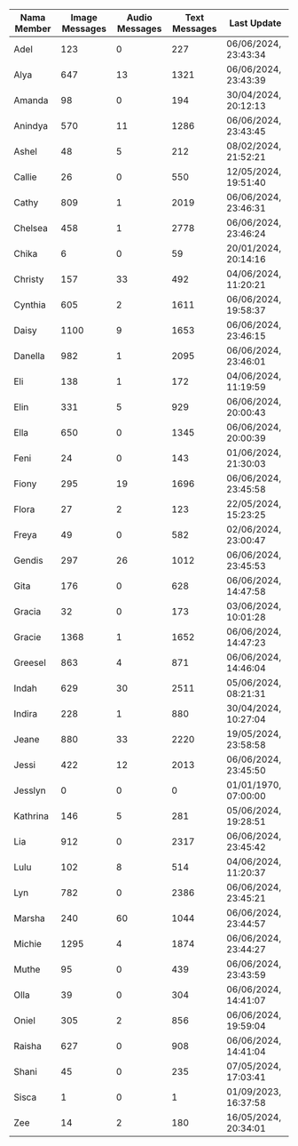 | Nama Member | Image Messages | Audio Messages | Text Messages | Last Update |
| ------ | -------------- | -------------- | ------------- | ------------ |
| Adel | 123 | 0 | 227 | 06/06/2024, 23:43:34 |
| Alya | 647 | 13 | 1321 | 06/06/2024, 23:43:39 |
| Amanda | 98 | 0 | 194 | 30/04/2024, 20:12:13 |
| Anindya | 570 | 11 | 1286 | 06/06/2024, 23:43:45 |
| Ashel | 48 | 5 | 212 | 08/02/2024, 21:52:21 |
| Callie | 26 | 0 | 550 | 12/05/2024, 19:51:40 |
| Cathy | 809 | 1 | 2019 | 06/06/2024, 23:46:31 |
| Chelsea | 458 | 1 | 2778 | 06/06/2024, 23:46:24 |
| Chika | 6 | 0 | 59 | 20/01/2024, 20:14:16 |
| Christy | 157 | 33 | 492 | 04/06/2024, 11:20:21 |
| Cynthia | 605 | 2 | 1611 | 06/06/2024, 19:58:37 |
| Daisy | 1100 | 9 | 1653 | 06/06/2024, 23:46:15 |
| Danella | 982 | 1 | 2095 | 06/06/2024, 23:46:01 |
| Eli | 138 | 1 | 172 | 04/06/2024, 11:19:59 |
| Elin | 331 | 5 | 929 | 06/06/2024, 20:00:43 |
| Ella | 650 | 0 | 1345 | 06/06/2024, 20:00:39 |
| Feni | 24 | 0 | 143 | 01/06/2024, 21:30:03 |
| Fiony | 295 | 19 | 1696 | 06/06/2024, 23:45:58 |
| Flora | 27 | 2 | 123 | 22/05/2024, 15:23:25 |
| Freya | 49 | 0 | 582 | 02/06/2024, 23:00:47 |
| Gendis | 297 | 26 | 1012 | 06/06/2024, 23:45:53 |
| Gita | 176 | 0 | 628 | 06/06/2024, 14:47:58 |
| Gracia | 32 | 0 | 173 | 03/06/2024, 10:01:28 |
| Gracie | 1368 | 1 | 1652 | 06/06/2024, 14:47:23 |
| Greesel | 863 | 4 | 871 | 06/06/2024, 14:46:04 |
| Indah | 629 | 30 | 2511 | 05/06/2024, 08:21:31 |
| Indira | 228 | 1 | 880 | 30/04/2024, 10:27:04 |
| Jeane | 880 | 33 | 2220 | 19/05/2024, 23:58:58 |
| Jessi | 422 | 12 | 2013 | 06/06/2024, 23:45:50 |
| Jesslyn | 0 | 0 | 0 | 01/01/1970, 07:00:00 |
| Kathrina | 146 | 5 | 281 | 05/06/2024, 19:28:51 |
| Lia | 912 | 0 | 2317 | 06/06/2024, 23:45:42 |
| Lulu | 102 | 8 | 514 | 04/06/2024, 11:20:37 |
| Lyn | 782 | 0 | 2386 | 06/06/2024, 23:45:21 |
| Marsha | 240 | 60 | 1044 | 06/06/2024, 23:44:57 |
| Michie | 1295 | 4 | 1874 | 06/06/2024, 23:44:27 |
| Muthe | 95 | 0 | 439 | 06/06/2024, 23:43:59 |
| Olla | 39 | 0 | 304 | 06/06/2024, 14:41:07 |
| Oniel | 305 | 2 | 856 | 06/06/2024, 19:59:04 |
| Raisha | 627 | 0 | 908 | 06/06/2024, 14:41:04 |
| Shani | 45 | 0 | 235 | 07/05/2024, 17:03:41 |
| Sisca | 1 | 0 | 1 | 01/09/2023, 16:37:58 |
| Zee | 14 | 2 | 180 | 16/05/2024, 20:34:01 |
